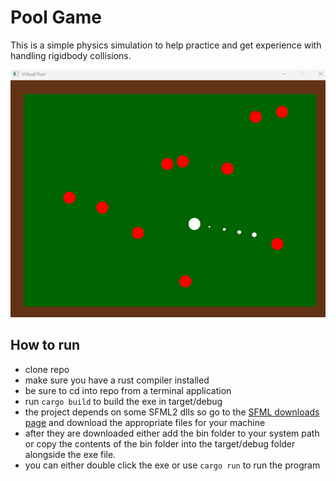 # Pool Game

This is a simple physics simulation to help practice and get experience with handling rigidbody collisions. 

![](SFML_pool_game.gif)

## How to run

 - clone repo
 - make sure you have a rust compiler installed
 - be sure to cd into repo from a terminal application
 - run `cargo build` to build the exe in target/debug
 - the project depends on some SFML2 dlls so go to the [SFML downloads page](https://www.sfml-dev.org/download/sfml/2.6.2/) and download the appropriate files for your machine
 - after they are downloaded either add the bin folder to your system path or copy the contents of the bin folder into the target/debug folder alongside the exe file.
 - you can either double click the exe or use `cargo run` to run the program
